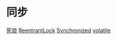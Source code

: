 # 同步

[死锁](deadlock.md)
[ReentrantLock](reentrantLock.md)
[Synchronized](synchronized.md)
[volatile](volatile.md)

